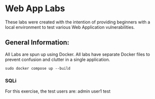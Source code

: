 # Web App Labs
These labs were created with the intention of providing beginners with a local environment to test various Web Application vulnerabilities.

## General Information:
All Labs are spun up using Docker. All labs have separate Docker files to prevent confusion and clutter in a single application. 

```sudo docker compose up --build```
### SQLi
For this exercise, the test users are:
admin
user1
test

